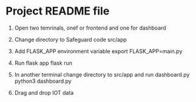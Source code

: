 
# Project README file

1. Open two temrinals, onef or frontend and one for dashboard

2. Change directory to Safeguard code src/app

3. Add FLASK_APP environment variable
export FLASK_APP=main.py

4. Run flask app
flask run

5. In another terminal change directory to src/app and run dashboard.py
python3 dashboard.py

6. Drag and drop IOT data 